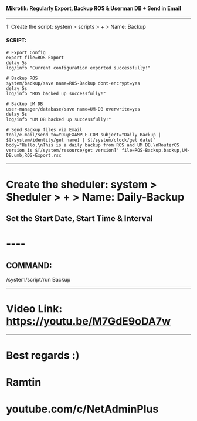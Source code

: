 #### Mikrotik: Regularly Export, Backup ROS & Userman DB + Send in Email

---

1: Create the script: system > scripts > + > Name: Backup


#### SCRIPT:

```
# Export Config
export file=ROS-Export
delay 5s
log/info "Current configuration exported successfully!"

# Backup ROS
system/backup/save name=ROS-Backup dont-encrypt=yes
delay 5s
log/info "ROS backed up successfully!"

# Backup UM DB
user-manager/database/save name=UM-DB overwrite=yes
delay 5s
log/info "UM DB backed up successfully!"

# Send Backup files via Email
tool/e-mail/send to=YOU@EXAMPLE.COM subject="Daily Backup | $[/system/identity/get name] | $[/system/clock/get date]" body="Hello,\nThis is a daily backup from ROS and UM DB.\nRouterOS version is $[/system/resource/get version]" file=ROS-Backup.backup,UM-DB.umb,ROS-Export.rsc
```

---


# Create the sheduler: system > Sheduler > + > Name: Daily-Backup
## Set the Start Date, Start Time & Interval

# ----

## COMMAND:

/system/script/run Backup

------------------------------------------
# Video Link: https://youtu.be/M7GdE9oDA7w
------------------------------------------


# Best regards :)
# Ramtin
# youtube.com/c/NetAdminPlus
